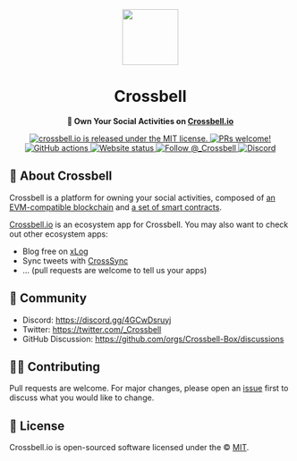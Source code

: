 <div align="center">
  <img src="https://user-images.githubusercontent.com/22665058/192958999-c7c8828d-4c40-41de-a239-d1cf6e3710d2.png" width="100" />
  <h1>Crossbell</h1>
  <strong>🔔 Own Your Social Activities on <a href="https://crossbell.io">Crossbell.io</a></strong>

  <p>
    <a href="https://github.com/Crossbell-Box/crossbell.io/blob/master/LICENSE">
      <img
        src="https://img.shields.io/badge/license-MIT-blue.svg"
        alt="crossbell.io is released under the MIT license."
      />
    </a>
    <a href="https://github.com/Crossbell-Box/crossbell.io/pulls">
      <img
        src="https://img.shields.io/badge/PRs-welcome-brightgreen.svg"
        alt="PRs welcome!"
      />
    </a>
    <a href="https://deepsource.io/gh/Crossbell-Box/crossbell.io">
      <img
        src="https://deepsource.io/gh/Crossbell-Box/crossbell.io.svg/?label=active+issues&show_trend=true"
        alt="GitHub actions"
      />
    </a>
    <a href="https://status.crossbell.io/">
      <img
        src="https://img.shields.io/website?down_color=red&down_message=offline&up_color=green&up_message=online&url=https%3A%2F%2Fcrossbell.io%2F"
        alt="Website status"
      />
    </a>
    <a href="https://twitter.com/intent/follow?screen_name=_Crossbell">
      <img
        src="https://img.shields.io/twitter/follow/_crossbell?label=_crossbell&style=flat&logo=twitter&color=1DA1F2"
        alt="Follow @_Crossbell"
      />
    </a>
    <a href="https://discord.gg/4GCwDsruyj">
      <img
        src="https://img.shields.io/discord/976854077709369424.svg?label=&logo=discord&logoColor=ffffff&color=7389D8&labelColor=6A7EC2"
        alt="Discord"
      />
    </a>
  </p>
</div>

## 🔔 About Crossbell

Crossbell is a platform for owning your social activities, composed of [an EVM-compatible blockchain](https://scan.crossbell.io) and [a set of smart contracts](https://github.com/Crossbell-Box/Crossbell-Contracts).

[Crossbell.io](https://crossbell.io) is an ecosystem app for Crossbell. You may also want to check out other ecosystem apps:

- Blog free on [xLog](https://xlog.app)
- Sync tweets with [CrossSync](https://crosssync.app)
- ... (pull requests are welcome to tell us your apps)

## 💬 Community

- Discord: <https://discord.gg/4GCwDsruyj>
- Twitter: <https://twitter.com/_Crossbell>
- GitHub Discussion: <https://github.com/orgs/Crossbell-Box/discussions>

## 🧑‍💻 Contributing

Pull requests are welcome. For major changes, please open an [issue](https://github.com/Crossbell-Box/crossbell.io/issues) first to discuss what you would like to change.

## 📝 License

Crossbell.io is open-sourced software licensed under the © [MIT](https://github.com/Crossbell-Box/crossbell.io/blob/master/LICENSE).
